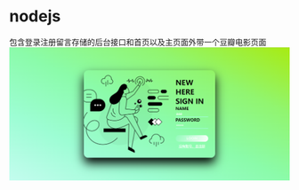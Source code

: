 # nodejs
包含登录注册留言存储的后台接口和首页以及主页面外带一个豆瓣电影页面
![img](https://github.com/h-sina/nodejs/blob/main/public/img/%E6%BC%94%E7%A4%BA%E5%9B%BE-%E9%A6%96%E9%A1%B5%E7%99%BB%E5%BD%95.png)
